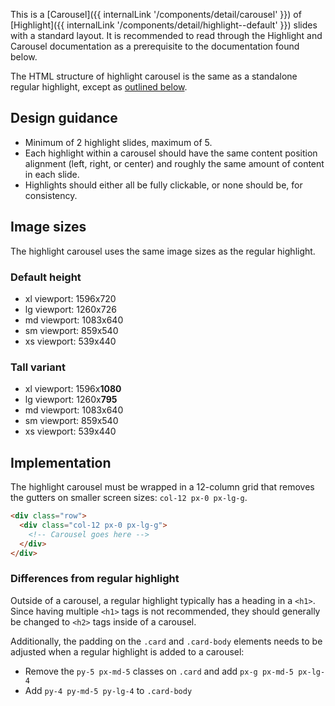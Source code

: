 This is a [Carousel]({{ internalLink '/components/detail/carousel' }}) of [Highlight]({{ internalLink '/components/detail/highlight--default' }}) slides with a standard layout. It is recommended to read through the Highlight and Carousel documentation as a prerequisite to the documentation found below.

The HTML structure of highlight carousel is the same as a standalone regular highlight, except as [outlined below](#differences-from-regular-highlight).

## Design guidance
- Minimum of 2 highlight slides, maximum of 5.
- Each highlight within a carousel should have the same content position alignment (left, right, or center) and roughly the same amount of content in each slide.
- Highlights should either all be fully clickable, or none should be, for consistency.

## Image sizes
The highlight carousel uses the same image sizes as the regular highlight.

### Default height
- xl viewport: 1596x720
- lg viewport: 1260x726
- md viewport: 1083x640
- sm viewport: 859x540
- xs viewport: 539x440

### Tall variant
- xl viewport: 1596x**1080**
- lg viewport: 1260x**795**
- md viewport: 1083x640
- sm viewport: 859x540
- xs viewport: 539x440

## Implementation
The highlight carousel must be wrapped in a 12-column grid that removes the gutters on smaller screen sizes: `col-12 px-0 px-lg-g`.

```html
<div class="row">
  <div class="col-12 px-0 px-lg-g">
    <!-- Carousel goes here -->
  </div>
</div>
```

### Differences from regular highlight
Outside of a carousel, a regular highlight typically has a heading in a `<h1>`. Since having multiple `<h1>` tags is not recommended, they should generally be changed to `<h2>` tags inside of a carousel.

Additionally, the padding on the `.card` and `.card-body` elements needs to be adjusted when a regular highlight is added to a carousel:
- Remove the `py-5 px-md-5` classes on `.card` and add `px-g px-md-5 px-lg-4`
- Add `py-4 py-md-5 py-lg-4` to `.card-body`
